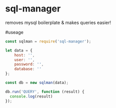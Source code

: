 # sql-manager

removes mysql boilerplate & makes queries easier!

#useage

```js
const sqlman = require('sql-manager');

let data = {
    host: '',
    user: '',
    password: '',
    database: ''
};

const db = new sqlman(data);

db.run('QUERY', function (result) {
  console.log(result)
});
```
